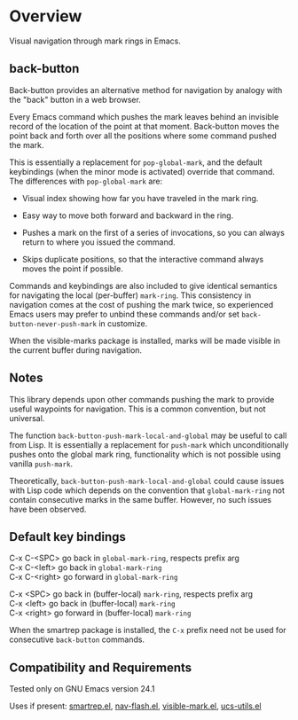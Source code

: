 Overview
===========

Visual navigation through mark rings in Emacs.

back-button
-----------
Back-button provides an alternative method for navigation by
analogy with the "back" button in a web browser.

Every Emacs command which pushes the mark leaves behind an
invisible record of the location of the point at that moment.
Back-button moves the point back and forth over all the positions
where some command pushed the mark.

This is essentially a replacement for `pop-global-mark`, and the
default keybindings (when the minor mode is activated) override
that command.  The differences with `pop-global-mark` are:

* Visual index showing how far you have traveled in the
	mark ring.

* Easy way to move both forward and backward in the ring.

* Pushes a mark on the first of a series of invocations, so you
	can always return to where you issued the command.

* Skips duplicate positions, so that the interactive command
	always moves the point if possible.

Commands and keybindings are also included to give identical
semantics for navigating the local (per-buffer) `mark-ring`.  This
consistency in navigation comes at the cost of pushing the mark
twice, so experienced Emacs users may prefer to unbind these
commands and/or set `back-button-never-push-mark` in customize.

When the visible-marks package is installed, marks will be
made visible in the current buffer during navigation.

Notes
-----------
This library depends upon other commands pushing the mark to
provide useful waypoints for navigation.  This is a common
convention, but not universal.

The function `back-button-push-mark-local-and-global` may be
useful to call from Lisp.  It is essentially a replacement for
`push-mark` which unconditionally pushes onto the global mark
ring, functionality which is not possible using vanilla
`push-mark`.

Theoretically, `back-button-push-mark-local-and-global` could
cause issues with Lisp code which depends on the convention that
`global-mark-ring` not contain consecutive marks in the same
buffer.  However, no such issues have been observed.

Default key bindings
-----------
C-x C-&lt;SPC&gt;    go back in `global-mark-ring`, respects prefix arg  
C-x C-&lt;left&gt;   go back in `global-mark-ring`  
C-x C-&lt;right&gt;  go forward in `global-mark-ring`  

C-x &lt;SPC&gt;      go back in (buffer-local) `mark-ring`, respects prefix arg  
C-x &lt;left&gt;     go back in (buffer-local) `mark-ring`  
C-x &lt;right&gt;    go forward in (buffer-local) `mark-ring`  

When the smartrep package is installed, the `C-x` prefix need not
be used for consecutive `back-button` commands.

Compatibility and Requirements
------------------------------
Tested only on GNU Emacs version 24.1

Uses if present: [smartrep.el](http://github.com/myuhe/smartrep.el), [nav-flash.el](http://github.com/rolandwalker/nav-flash), [visible-mark.el](http://www.emacswiki.org/emacs/visible-mark.el),
[ucs-utils.el](http://github.com/rolandwalker/ucs-utils)

